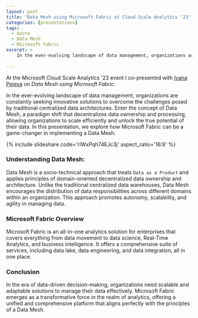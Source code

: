 ```yaml
---
layout: post
title: "Data Mesh using Microsoft Fabric at Cloud Scale Analytics '23"
categories: [presentations]
tags:
  - Azure
  - Data Mesh
  - Microsoft Fabric
excerpt: >
    In the ever-evolving landscape of data management, organizations are constantly seeking innovative solutions to overcome the challenges posed by traditional centralized data architectures. Enter the concept of Data Mesh, a paradigm shift that decentralizes data ownership and processing, allowing organizations to scale efficiently and unlock the true potential of their data. In this presentation, we explore how Microsoft Fabric can be a game-changer in implementing a Data Mesh.
    
---
```


At the Microsoft Cloud Scale Analytics '23 event I co-presented with [Ivana Pejeva](https://www.linkedin.com/in/ivana-pejeva) on _Data Mesh using Microsoft Fabric_.

In the ever-evolving landscape of data management, organizations are constantly seeking innovative solutions to overcome the challenges posed by traditional centralized data architectures. Enter the concept of Data Mesh, a paradigm shift that decentralizes data ownership and processing, allowing organizations to scale efficiently and unlock the true potential of their data. In this presentation, we explore how Microsoft Fabric can be a game-changer in implementing a Data Mesh.

{% include slideshare code='rlWxPqh74EJc3j' aspect_ratio='16:9' %}

### Understanding Data Mesh:
Data Mesh is a socio-technical approach that treats `Data as a Product` and applies principles of domain-oriented decentralized data ownership and architecture. Unlike the traditional centralized data warehouses, Data Mesh encourages the distribution of data responsibilities across different domains within an organization. This approach promotes autonomy, scalability, and agility in managing data.

### Microsoft Fabric Overview
Microsoft Fabric is an all-in-one analytics solution for enterprises that covers everything from data movement to data science, Real-Time Analytics, and business intelligence. It offers a comprehensive suite of services, including data lake, data engineering, and data integration, all in one place.

### Conclusion
In the era of data-driven decision-making, organizations need scalable and adaptable solutions to manage their data effectively. Microsoft Fabric emerges as a transformative force in the realm of analytics, offering a unified and comprehensive platform that aligns perfectly with the principles of a Data Mesh.